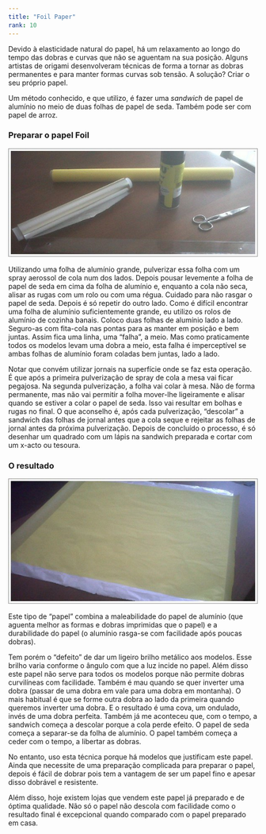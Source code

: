 ```yaml
---
title: "Foil Paper"
rank: 10
---
```


Devido à elasticidade natural do papel, há um relaxamento ao longo do tempo das dobras e curvas que não se aguentam na sua posição. Alguns artistas de origami desenvolveram técnicas de forma a tornar as dobras permanentes e para manter formas curvas sob tensão. A solução? Criar o seu próprio papel.

Um método conhecido, e que utilizo, é fazer uma *sandwich* de papel de alumínio no meio de duas folhas de papel de seda. Também pode ser com papel de arroz.

### Preparar o papel Foil

![prepararfoil](./img/img_34.jpg)

Utilizando uma folha de alumínio grande, pulverizar essa folha com um spray aerossol de cola num dos lados. Depois pousar levemente a folha de papel de seda em cima da folha de alumínio e, enquanto a cola não seca, alisar as rugas com um rolo ou com uma régua. Cuidado para não rasgar o papel de seda. Depois é só repetir do outro lado. Como é difícil encontrar uma folha de alumínio suficientemente grande, eu utilizo os rolos de alumínio de cozinha banais. Coloco duas folhas de alumínio lado a lado. Seguro-as com fita-cola nas pontas para as manter em posição e bem juntas. Assim fica uma linha, uma “falha”, a meio. Mas como praticamente todos os modelos levam uma dobra a meio, esta falha é imperceptível se ambas folhas de alumínio foram coladas bem juntas, lado a lado.

Notar que convém utilizar jornais na superfície onde se faz esta operação. É que após a primeira pulverização de spray de cola a mesa vai ficar pegajosa. Na segunda pulverização, a folha vai colar à mesa. Não de forma permanente, mas não vai permitir a folha mover-lhe ligeiramente e alisar quando se estiver a colar o papel de seda. Isso vai resultar em bolhas e rugas no final. O que aconselho é, após cada pulverização, “descolar” a sandwich das folhas de jornal antes que a cola seque e rejeitar as folhas de jornal antes da próxima pulverização. Depois de concluído o processo, é só desenhar um quadrado com um lápis na sandwich preparada e cortar com um x-acto ou tesoura.

### O resultado

![resultadoFoil](./img/img_35.jpg)

Este tipo de “papel” combina a maleabilidade do papel de alumínio (que aguenta melhor as formas e dobras imprimidas que o papel) e a durabilidade do papel (o alumínio rasga-se com facilidade após poucas dobras).

Tem porém o “defeito” de dar um ligeiro brilho metálico aos modelos. Esse brilho varia conforme o ângulo com que a luz incide no papel. Além disso este papel não serve para todos os modelos porque não permite dobras curvilíneas com facilidade. Também é mau quando se quer inverter uma dobra (passar de uma dobra em vale para uma dobra em montanha). O mais habitual é que se forme outra dobra ao lado da primeira quando queremos inverter uma dobra. E o resultado é uma cova, um ondulado, invés de uma dobra perfeita. Também já me aconteceu que, com o tempo, a sandwich começa a descolar porque a cola perde efeito. O papel de seda começa a separar-se da folha de alumínio. O papel também começa a ceder com o tempo, a libertar as dobras.

No entanto, uso esta técnica porque há modelos que justificam este papel. Ainda que necessite de uma preparação complicada para preparar o papel, depois é fácil de dobrar pois tem a vantagem de ser um papel fino e apesar disso dobrável e resistente.

Além disso, hoje existem lojas que vendem este papel já preparado e de óptima qualidade. Não só o papel não descola com facilidade como o resultado final é excepcional quando comparado com o papel preparado em casa.